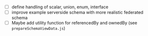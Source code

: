 - [ ] define handling of scalar, union, enum, interface
- [ ] improve example serverside schema with more realistic federated schema
- [ ] Maybe add utility function for referencedBy and ownedBy (see `prepareSchemaViewData.js`)

